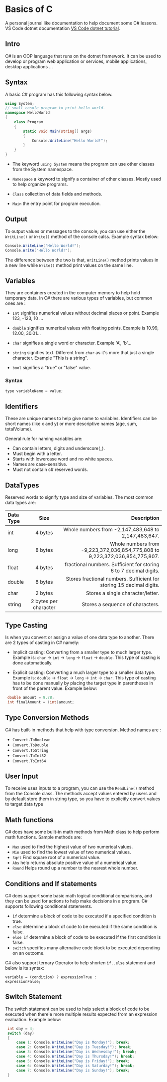 # Basics of C #

A personal journal like documentation to help document some C# lessons.
VS Code dotnet documentation [VS Code dotnet tutorial](https://docs.microsoft.com/en-us/dotnet/core/tutorials/library-with-visual-studio-code?pivots=dotnet-6-0).

## Intro ##

C# is an OOP language that runs on the dotnet framework. It can be used to develop or program web application or services, mobile applications, desktop applications ...

## Syntax ##

A basic C# program has this following syntax below.

~~~ C#
using System;
// small cosole program to print hello world.
namespace HelloWorld
{
    class Program
    {
        static void Main(string[] args)
        {
            Console.WriteLine("Hello World!");
        }
    }
}
~~~

- The keyword <code>using System</code> means the program can use other classes from the System namespace.

- <code>Namespace</code> a keyword to signify a container of other classes. Mostly used to help organize programs.

- <code>Class</code> collection of data fields and methods.

- <code>Main</code> the entry point for program execution.

## Output ##

To output values or messages to the console, you can use either the <code>WritLine()</code> or <code>Write()</code> method of the console calss. Example syntax below:

~~~ c#
Console.WriteLine("Hello World!");
Console.Write("Hello World!");
~~~

The difference between the two is that, <code>WritLine()</code> method prints values in a new line while <code>Write()</code> method print values on the same line.

## Variables ##

They are containers created in the computer memory to help hold temporary data. In C# there are various types of variables, but common ones are :

- <code>Int</code> signifies numerical values without decimal places or point. Example 123, -123, 10 ...

- <code>double</code> signifies numerical values with floating points. Example is 10.99, 12.00, 30.01…

- <code>char</code> signifies a single word or character. Example 'A', 'b'...

- <code>string</code> signifies text. Different from <code>char</code> as it's more that just a single character. Example "This is a string".

- <code>bool</code> signifies a "true" or "false" value.

### Syntax ##

~~~c#
type variableName = value;
~~~

## Identifiers ##

These are unique names to help give name to variables. Identifiers can be short names (like x and y) or more descriptive names (age, sum, totalVolume).

General rule for naming variables are:

- Can contain letters, digits and underscore(_).
- Must begin with a letter.
- Starts with lowercase word and no white spaces.
- Names are case-sensitive.
- Must not contain c# reserved words.

## DataTypes ##

Reserved words to signify type and size of variables. The most common data types are:

| Data Type   | Size        | Description     |
| :---        |    :----:   |          ---: |
| int      | 4 bytes       | Whole numbers from -2,147,483,648 to 2,147,483,647.  |
| long   | 8 bytes        | Whole numbers from -9,223,372,036,854,775,808 to 9,223,372,036,854,775,807.      |
| float   | 4 bytes        | fractional numbers. Sufficient for storing 6 to 7 decimal digits.     |
| double   | 8 bytes        | Stores fractional numbers. Sufficient for storing 15 decimal digits.      |
| char   | 2 bytes        | Stores a single character/letter.  |
| string   | 2 bytes per character        | Stores a sequence of characters.      |

## Type Casting ##

Is when you convert or assign a value of one data type to another. There are 2 types of casting in C# namely:

- Implicit casting: Converting from a smaller type to much larger type. Example is: <code>char</code> → <code>int</code> → <code>long</code> → <code>float</code> → <code>double</code>. This type of casting is done automatically.

- Explicit casting: Converting a much larger type to a smaller data type. Example is: <code>double</code> → <code>float</code> → <code>long</code> → <code>int</code> → <code>char</code>. This type of casting has to be done manually by placing the target type in parentheses in front of the parent value. Example below:

~~~c#
 double amount = 9.78;
 int finalAmount = (int)amount;
~~~

## Type Conversion Methods ##

C# has built-in methods that help with type conversion. Method names are :

- <code>Convert.ToBoolean</code>
- <code>Convert.ToDouble</code>
- <code>Convert.ToString</code>
- <code>Convert.ToInt32</code>
- <code>Convert.ToInt64</code>

## User Input ##

To receive uses inputs to a program, you can use the <code>ReadLine()</code> method from the Console class. The methods accept values entered by users and by default store them in string type, so you have to explicitly convert values to target data type

## Math functions ##

C# does have some built-in math methods from Math class to help perform math functions. Sample methods are:

- <code>Max</code> used to find the highest value of two numerical values.
- <code>Min</code> used to find the lowest value of two numerical values.
- <code>Sqrt</code> Find square root of a numerical value.
- <code>Abs</code> help returns absolute positive value of a numerical value.
- <code>Round</code> Helps round up a number to the nearest whole number.

## Conditions and If statements ##

C# does support some basic math logical conditional comparisons, and they can be used for actions to help make decisions in a program. C# supports following conditional statements.

- <code>if</code> determine a block of code to be executed if a specified condition is true.
- <code>else</code> determine a block of code to be executed if the same condition is false.
- <code>else if</code> determine a block of code to be executed if the first condition is false.
- <code>switch</code> specifies many alternative code block to be executed depending on an outcome.

C# also support ternary Operator to help shorten <code>if..else</code> statement and below is its syntax:

<code>variable = (condition) ? expressionTrue :  expressionFalse;</code>

## Switch Statement ##

The switch statement can be used to help select a block of code to be executed when there'e more multiple results expected from an expression evaluation. Example below:

```c#
 int day = 4;
 switch (day)
 {
     case 1: Console.WriteLine("Day is Monday!"); break;
     case 2: Console.WriteLine("Day is Tuesday!"); break;
     case 3: Console.WriteLine("Day is Wednesday!"); break;
     case 4: Console.WriteLine("Day is Thursday!"); break;
     case 5: Console.WriteLine("Day is Friday!"); break;
     case 6: Console.WriteLine("Day is Saturday!"); break;
     case 7: Console.WriteLine("Day is Sunday!"); break;
 }
```
